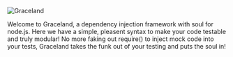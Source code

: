 ![Graceland](https://github.com/qtpeters/graceland/blob/master/wiki/images/GracelandGuitar_vectorized.png)

Welcome to Graceland, a dependency injection framework with soul for node.js.  Here we have a simple, pleasent syntax to make your code testable and truly modular! No more faking out require() 
to inject mock code into your tests, Graceland takes the funk out of your testing and puts the soul in! 
